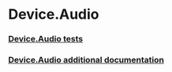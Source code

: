 # Device.Audio
### [Device.Audio tests](device-audio-tests.md)
### [Device.Audio additional documentation](device-audio-additional-documentation.md)
